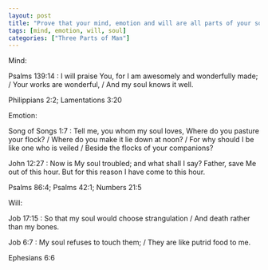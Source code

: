 ```yaml
---
layout: post
title: "Prove that your mind, emotion and will are all parts of your soul"
tags: [mind, emotion, will, soul]
categories: ["Three Parts of Man"]
---
```


Mind:

Psalms 139:14
: I will praise You, for I am awesomely and wonderfully made; / Your works are wonderful, / And my soul knows it well.


Philippians 2:2;
Lamentations 3:20

Emotion:

Song of Songs 1:7
: Tell me, you whom my soul loves, Where do you pasture your flock? / Where do you make it lie down at noon? / For why should I be like one who is veiled / Beside the flocks of your companions?

John 12:27
: Now is My soul troubled; and what shall I say? Father, save Me out of this hour. But for this reason I have come to this hour.


Psalms 86:4;
Psalms 42:1;
Numbers 21:5

Will:

Job 17:15
: So that my soul would choose strangulation / And death rather than my bones.

Job 6:7
: My soul refuses to touch them; / They are like putrid food to me.


Ephesians 6:6
